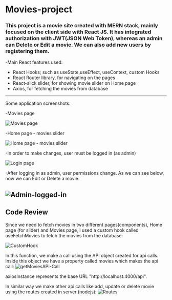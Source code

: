 # Movies-project

<h3> This project is a movie site created with MERN stack, mainly focused on the client side with React JS.
It has integrated authorization with JWT(JSON Web Token), whereas an admin can  Delete or Edit a movie.
We can also add new users by registering them. </h3>

-Main React features used: 
* React Hooks; such as useState,useEffect, useContext, custom Hooks
* React Router library, for navigating on the pages
* React-slick slider, for showing movie slider on Home page
* Axios, for fetching the movies from database 
---
Some application screenshots: 

-Movies page

![Movies page](https://user-images.githubusercontent.com/44265863/140621318-4f1f8f6e-ef6f-459c-809c-e6a9794bbf5b.jpg)

-Home page - movies slider

![Home page - movies slider](https://user-images.githubusercontent.com/44265863/140621373-65f6b3ff-8339-4200-a731-e41450ca6742.jpg)


-In order to make changes, user must be logged in (as admin)

![Login page](https://user-images.githubusercontent.com/44265863/140621419-34c92d73-c411-42e5-b4c7-4ff9eab1f5e9.jpg)

-After logging in as admin, user permissions change. As we can see below, now we can Edit or Delete a movie.

![Admin-logged-in](https://user-images.githubusercontent.com/44265863/140621487-7d49ff90-36a6-4007-bb44-3e5f52ca6a00.jpg)
--- 
<h2> Code Review </h2>

Since we need to fetch movies in two different pages(components), Home page (for slider) and Movies page, I used a custom hook called useFetchMovies to fetch the movies from the database: 

![CustomHook](https://user-images.githubusercontent.com/44265863/140739211-158a8d95-a934-430f-bbcd-37d66baa0f5f.jpg)

In this function, we make a call using the API object created for api calls. Inside this object we have a property called movies which makes the api call: 
![getMoviesAPI-Call](https://user-images.githubusercontent.com/44265863/140739875-06677131-7b27-4f0f-be6e-3a99d58e3e00.jpg)

axiosInstance represents the base URL "http://localhost:4000/api". 

In similar way we make other api calls like add, update or delete movie using the routes created in server (nodejs): 
![Routes](https://user-images.githubusercontent.com/44265863/140740192-4347a164-011e-4588-82b5-443079cf69bd.jpg)


